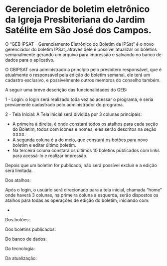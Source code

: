 # Gerenciador de boletim eletrônico da Igreja Presbiteriana do Jardim Satélite em São José dos Campos.



O “GEB IPSAT - Gerenciamento Eletrônico do Boletim da IPSat” é o novo gerenciador do boletim IPSat, através dele é possível atualizar os boletins semanalmente gerando um arquivo para impressão e salvando no banco de dados para o aplicativo.

O GBIPSAT será administrado a princípio pelo presbítero responsável, que é atualmente o responsável pela edição do boletim semanal, ele terá um cadastro exclusivo, e possivelmente outros membros do conselho também.

A seguir uma breve descrição das funcionalidades do GEB:

1 - Login: o login será realizado toda vez ao acessar o programa, e seria previamente cadastrado pelo administrador do programa.

2 - Tela Inicial: A Tela Inicial será dividida por 3 colunas principais:

- A primeira à direita,  é onde constará todos os atalhos para cada seção do Boletim, todos com ícones e nomes, eles serão descritos na seção XXXX.
- A segunda coluna é a do meio, que constará os botões para  novo boletim e editar último boletim.
- Na terceira coluna constará os últimos 10 boletins publicados com links para acessá-lo e realizar impressão.

Depois que um boletim for publicado, não será possível excluir e a edição será limitada.

Dos atalhos:

Após o login, o usuário será direcionado para a tela inicial, chamada “home” onde haverá 3 colunas, na primeira coluna a esquerda, serão dispostos os atalhos para todas as operações de edição do boletim, iniciando com:

- 

Dos botões:

Dos boletins publicados:

Do banco de dados:

Da tecnologia:

Da atualização:
